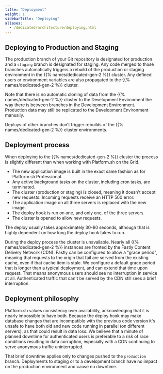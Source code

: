 ```yaml
---
title: "Deployment"
weight: 1
sidebarTitle: "Deploying"
aliases:
  - /dedicated/architecture/deploying.html
---
```


## Deploying to Production and Staging

The production branch of your Git repository is designated for production and a `staging` branch is designated for staging.
Any code merged to those branches automatically triggers a rebuild
of the production or staging environment in the {{% names/dedicated-gen-2 %}} cluster.
Any defined users or environment variables are also propagated to the {{% names/dedicated-gen-2 %}} cluster.

Note that there is no automatic cloning of data from the {{% names/dedicated-gen-2 %}} cluster to the Development Environment
the way there is between branches in the Development Environment.
Production data may still be replicated to the Development Environment manually.

Deploys of other branches don't trigger rebuilds of the {{% names/dedicated-gen-2 %}} cluster environments.

## Deployment process

When deploying to the {{% names/dedicated-gen-2 %}} cluster the process is slightly different than when working with Platform.sh on the Grid.

* The new application image is built in the exact same fashion as for Platform.sh Professional.
* Any active background tasks on the cluster, including cron tasks, are terminated.
* The cluster (production or staging) is closed, meaning it doesn't accept new requests.
Incoming requests receive an HTTP 500 error.
* The application image on all three servers is replaced with the new image.
* The deploy hook is run on one, and only one, of the three servers.
* The cluster is opened to allow new requests.

The deploy usually takes approximately 30-90 seconds, although that is highly dependent on how long the deploy hook takes to run.

During the deploy process the cluster is unavailable.
Nearly all {{% names/dedicated-gen-2 %}}  instances are fronted by the Fastly Content Delivery Network (CDN).
Fastly can be configured to allow a "grace period", meaning that requests to the origin that fail are served from the existing cache, even if that cache item is stale.
We configure a default grace period that is longer than a typical deployment, and can extend that time upon request.
That means anonymous users should see no interruption in service at all.
Authenticated traffic that can't be served by the CDN still sees a brief interruption.

## Deployment philosophy

Platform.sh values consistency over availability, acknowledging that it is nearly impossible to have both.
Because the deploy hook may make database changes that are incompatible with the previous code version it's unsafe to have both old and new code running in parallel (on different servers), as that could result in data loss.
We believe that a minute of planned downtime for authenticated users is preferable to a risk of race conditions resulting in data corruption, especially with a CDN continuing to serve anonymous traffic uninterrupted.

That brief downtime applies only to changes pushed to the `production` branch. Deployments to staging or to a development branch have no impact on the production environment and cause no downtime.

<!--
## Service overview

Add image here once it's updated.
-->
